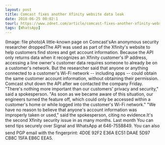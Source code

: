 ```yaml
---
layout: post
title: Comcast fixes another Xfinity website data leak
date: 2018-06-25 00:02:1
tourl: https://www.zdnet.com/article/comcast-fixes-another-xfinity-website-data-leak/
tags: [WhatsApp]
---
```

(Image: file photo)A little-known page on Comcast'sAn anonymous security researcher droppedThe API was used as part of the Xfinity's website to help customers find stores and get account information. Because the API only returns data when it recognizes an Xfinity customer's IP address, accessing a line owner's customer data requires someone to already be on a customer's network. But the researcher said that anyone or anything connected to a customer's Wi-Fi network -- including apps -- could obtain the same customer account information, without obtaining their permission. Comcast shut down the API after we contacted the company Friday. "There's nothing more important than our customers' privacy and security," said a spokesperson. "As soon as we became aware of this situation, our engineers turned the feature off, which could only be accessed within a customer's home or while logged into the customer's Wi-Fi network." "We have no reason to believe that anyone's account information was improperly taken or used," said the spokesperson, citing no evidence.It's the second Xfinity security issue in as many months. Last month You can send tips securely over Signal and WhatsApp at 646-7558849. You can also send PGP email with the fingerprint: 4D0E 92F2 E36A EC51 DAAE 5D97 CB8C 15FA EB6C EEA5.